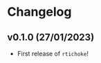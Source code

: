 # Changelog

<!--next-version-placeholder-->

## v0.1.0 (27/01/2023)

- First release of `rtichoke`!